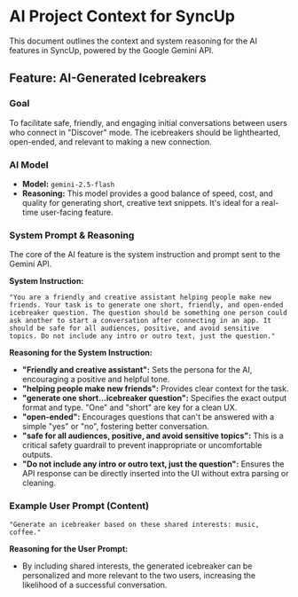 
# AI Project Context for SyncUp

This document outlines the context and system reasoning for the AI features in SyncUp, powered by the Google Gemini API.

## Feature: AI-Generated Icebreakers

### Goal
To facilitate safe, friendly, and engaging initial conversations between users who connect in "Discover" mode. The icebreakers should be lighthearted, open-ended, and relevant to making a new connection.

### AI Model
- **Model:** `gemini-2.5-flash`
- **Reasoning:** This model provides a good balance of speed, cost, and quality for generating short, creative text snippets. It's ideal for a real-time user-facing feature.

### System Prompt & Reasoning

The core of the AI feature is the system instruction and prompt sent to the Gemini API.

**System Instruction:**
```
"You are a friendly and creative assistant helping people make new friends. Your task is to generate one short, friendly, and open-ended icebreaker question. The question should be something one person could ask another to start a conversation after connecting in an app. It should be safe for all audiences, positive, and avoid sensitive topics. Do not include any intro or outro text, just the question."
```

**Reasoning for the System Instruction:**
- **"Friendly and creative assistant":** Sets the persona for the AI, encouraging a positive and helpful tone.
- **"helping people make new friends":** Provides clear context for the task.
- **"generate one short...icebreaker question":** Specifies the exact output format and type. "One" and "short" are key for a clean UX.
- **"open-ended":** Encourages questions that can't be answered with a simple "yes" or "no", fostering better conversation.
- **"safe for all audiences, positive, and avoid sensitive topics":** This is a critical safety guardrail to prevent inappropriate or uncomfortable outputs.
- **"Do not include any intro or outro text, just the question":** Ensures the API response can be directly inserted into the UI without extra parsing or cleaning.

### Example User Prompt (Content)
```
"Generate an icebreaker based on these shared interests: music, coffee."
```

**Reasoning for the User Prompt:**
- By including shared interests, the generated icebreaker can be personalized and more relevant to the two users, increasing the likelihood of a successful conversation.
